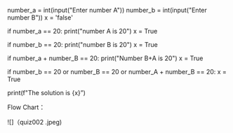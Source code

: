number_a = int(input("Enter number A"))
number_b = int(input("Enter number B"))
x = 'false'

if number_a == 20:
    print("number A is 20")
    x = True

if number_b == 20:
    print("number B is 20")
    x = True

if number_a + number_B == 20:
    print("Number B+A is 20")
    x = True

if number_b == 20 or number_B == 20 or number_A + number_B == 20:
    x = True

print(f"The solution is {x}”)


Flow Chart：

![]（quiz002 .jpeg)
